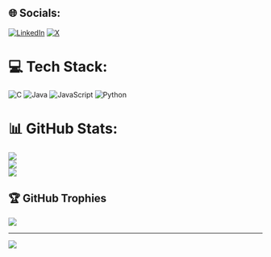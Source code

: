 
## 🌐 Socials:
[![LinkedIn](https://img.shields.io/badge/LinkedIn-%230077B5.svg?logo=linkedin&logoColor=white)](https://www.linkedin.com/in/vivek-tyagi-03941a349/) [![X](https://img.shields.io/badge/X-black.svg?logo=X&logoColor=white)]() 

# 💻 Tech Stack:
![C](https://github.com/vivektyagi05/C-programming/c-%2300599C.svg?style=for-the-badge&logo=c&logoColor=white) ![Java](https://img.shields.io/badge/java-%23ED8B00.svg?style=for-the-badge&logo=openjdk&logoColor=white) ![JavaScript](https://img.shields.io/badge/javascript-%23323330.svg?style=for-the-badge&logo=javascript&logoColor=%23F7DF1E) ![Python](https://img.shields.io/badge/python-3670A0?style=for-the-badge&logo=python&logoColor=ffdd54)
# 📊 GitHub Stats:
![](https://github-readme-stats.vercel.app/api?username=vivektyagi05&theme=highcontrast&hide_border=false&include_all_commits=true&count_private=false)<br/>
![](https://nirzak-streak-stats.vercel.app/?user=vivektyagi05&theme=highcontrast&hide_border=false)<br/>
![](https://github-readme-stats.vercel.app/api/top-langs/?username=vivektyagi05&theme=highcontrast&hide_border=false&include_all_commits=true&count_private=false&layout=compact)

## 🏆 GitHub Trophies
![](https://github-profile-trophy.vercel.app/?username=vivektyagi05&theme=shadow_red&no-frame=false&no-bg=false&margin-w=4)

---
[![](https://visitcount.itsvg.in/api?id=vivektyagi05&icon=0&color=4)](https://visitcount.itsvg.in)

<!-- Proudly created with GPRM ( https://gprm.itsvg.in ) -->
